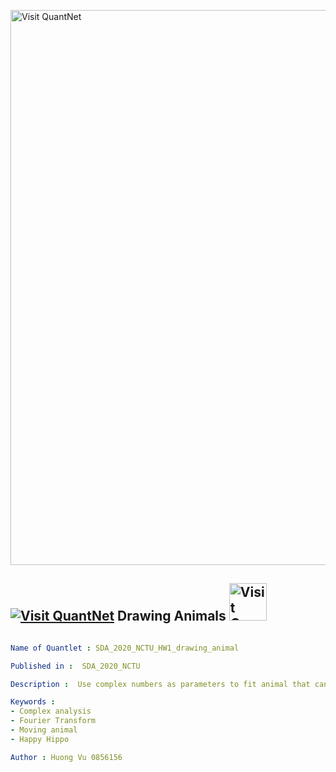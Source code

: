 [<img src="https://github.com/QuantLet/Styleguide-and-FAQ/blob/master/pictures/banner.png" width="888" alt="Visit QuantNet">](http://quantlet.de/)

## [<img src="https://github.com/QuantLet/Styleguide-and-FAQ/blob/master/pictures/qloqo.png" alt="Visit QuantNet">](http://quantlet.de/) **Drawing Animals** [<img src="https://github.com/QuantLet/Styleguide-and-FAQ/blob/master/pictures/QN2.png" width="60" alt="Visit QuantNet 2.0">](http://quantlet.de/)

```yaml

Name of Quantlet : SDA_2020_NCTU_HW1_drawing_animal

Published in :  SDA_2020_NCTU

Description :  Use complex numbers as parameters to fit animal that can move. I choose to draw a Happy Hippo that can move his nose and output the results as .mp4 file.

Keywords : 
- Complex analysis
- Fourier Transform
- Moving animal
- Happy Hippo

Author : Huong Vu 0856156


